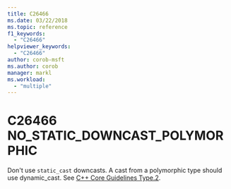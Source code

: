 ```yaml
---
title: C26466
ms.date: 03/22/2018
ms.topic: reference
f1_keywords:
  - "C26466"
helpviewer_keywords:
  - "C26466"
author: corob-msft
ms.author: corob
manager: markl
ms.workload:
  - "multiple"
---
```

# C26466 NO_STATIC_DOWNCAST_POLYMORPHIC
  Don't use `static_cast` downcasts. A cast from a polymorphic type should use dynamic_cast. See [C++ Core Guidelines Type.2](https://github.com/isocpp/CppCoreGuidelines/blob/master/CppCoreGuidelines.md#Pro-type-downcast).
